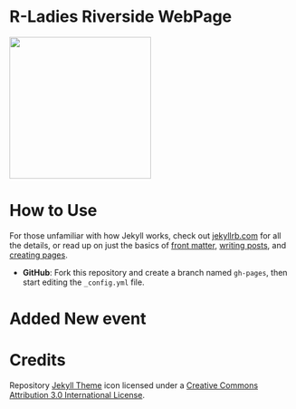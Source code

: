 # R-Ladies Riverside WebPage

<img src="https://github.com/rladies/rladies-riverside/blob/master/images/rLadiesLogo.png" width="250" class="center"/>

# How to Use

For those unfamiliar with how Jekyll works, check out [jekyllrb.com](https://jekyllrb.com/) for all the details, 
or read up on just the basics of [front matter](https://jekyllrb.com/docs/frontmatter/), [writing posts](https://jekyllrb.com/docs/posts/), 
and [creating pages](https://jekyllrb.com/docs/pages/).

- **GitHub**: Fork this repository and create a branch named `gh-pages`, then start editing the `_config.yml` file.

# Added New event

# Credits

Repository [Jekyll Theme](https://github.com/andrewbanchich/forty-jekyll-theme) icon licensed under a [Creative Commons Attribution 3.0 International License](https://github.com/andrewbanchich/forty-jekyll-theme/blob/master/LICENSE.md).
